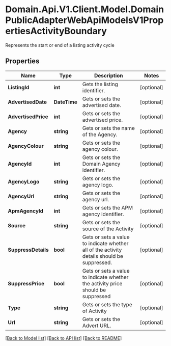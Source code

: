 # Domain.Api.V1.Client.Model.DomainPublicAdapterWebApiModelsV1PropertiesActivityBoundary
Represents the start or end of a listing activity cycle
## Properties

Name | Type | Description | Notes
------------ | ------------- | ------------- | -------------
**ListingId** | **int** | Gets the listing identifier. | [optional] 
**AdvertisedDate** | **DateTime** | Gets or sets the advertised date. | [optional] 
**AdvertisedPrice** | **int** | Gets or sets the advertised price. | [optional] 
**Agency** | **string** | Gets or sets the name of the Agency. | [optional] 
**AgencyColour** | **string** | Gets or sets the agency colour. | [optional] 
**AgencyId** | **int** | Gets or sets the Domain Agency identifier. | [optional] 
**AgencyLogo** | **string** | Gets or sets the agency logo. | [optional] 
**AgencyUrl** | **string** | Gets or sets the agency url. | [optional] 
**ApmAgencyId** | **int** | Gets or sets the APM agency identifier. | [optional] 
**Source** | **string** | Gets or sets the source of the Activity | [optional] 
**SuppressDetails** | **bool** | Gets or sets a value to indicate whether all of the activity details should be suppressed. | [optional] 
**SuppressPrice** | **bool** | Gets or sets a value to indicate whether the activity price should be suppressed | [optional] 
**Type** | **string** | Gets or sets the type of Activity | [optional] 
**Url** | **string** | Gets or sets the Advert URL. | [optional] 

[[Back to Model list]](../README.md#documentation-for-models) [[Back to API list]](../README.md#documentation-for-api-endpoints) [[Back to README]](../README.md)

